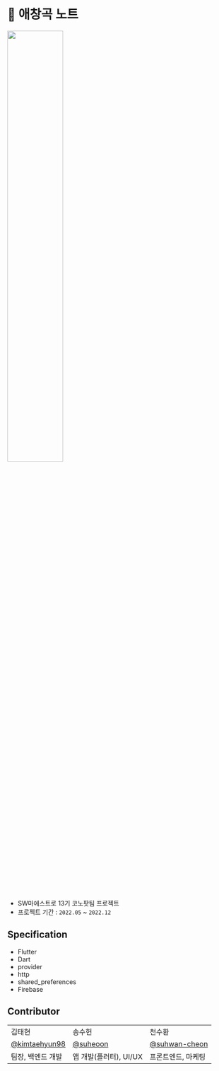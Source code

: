 # 🎤 애창곡 노트

<img src = "https://user-images.githubusercontent.com/83093525/230605888-ec002bfc-ba15-47e0-b429-93bbaae9158c.jpg" width="50%" height="50%">

- SW마에스트로 13기 코노팟팀 프로젝트
- 프로젝트 기간 : `2022.05` ~ `2022.12`

## Specification
- Flutter
- Dart
- provider
- http
- shared_preferences
- Firebase

## Contributor
<table class="tg">
<tbody>
    <tr>
        <td>김태현</td>
        <td>송수헌</td>
        <td>천수환</td>
    </tr>
    <tr>
        <td><a href="https://github.com/kimtaehyun98">@kimtaehyun98</a></td>
        <td><a href="https://github.com/suheoon">@suheoon</a></td>
        <td><a href="https://github.com/suhwan-cheon">@suhwan-cheon</a></td>
    </tr>
    <tr>
        <td>팀장, 백엔드 개발</td>
        <td>앱 개발(플러터), UI/UX </td>
        <td>프론트엔드, 마케팅</td>
    </tr>
</tbody>
</table>
